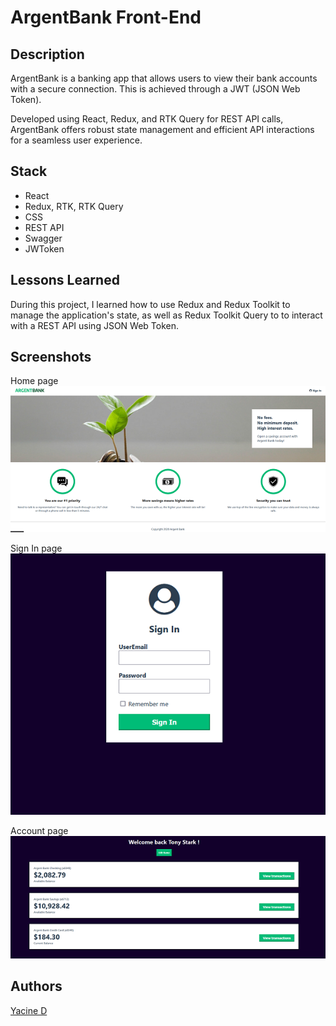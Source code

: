 # ArgentBank Front-End

## Description

ArgentBank is a banking app that allows users to view their bank accounts with a secure connection. This is achieved through a JWT (JSON Web Token).

Developed using React, Redux, and RTK Query for REST API calls, ArgentBank offers robust state management and efficient API interactions for a seamless user experience.

## Stack

-   React
-   Redux, RTK, RTK Query
-   CSS
-   REST API
-   Swagger
-   JWToken

## Lessons Learned

During this project, I learned how to use Redux and Redux Toolkit to manage the application's state, as well as Redux Toolkit Query to to interact with a REST API using JSON Web Token.

## Screenshots

Home page <br>
<img src="src/assets/screenshots/argentbank1.png" width="600" />

Sign In page <br>
<img src="src/assets/screenshots/argentbank2.png" width="600" />

Account page <br>
<img src="src/assets/screenshots/argentbank3.png" width="600" />

## Authors

[Yacine D](https://github.com/Yacine-Di)
